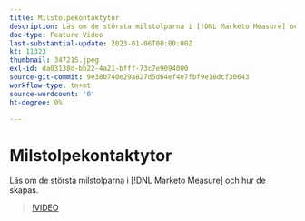 ```yaml
---
title: Milstolpekontaktytor
description: Läs om de största milstolparna i [!DNL Marketo Measure] och hur de skapas.
doc-type: Feature Video
last-substantial-update: 2023-01-06T00:00:00Z
kt: 11323
thumbnail: 347215.jpeg
exl-id: da03138d-bb22-4a21-bfff-73c7e9094000
source-git-commit: 9e38b740e29a827d5d64ef4e7fbf9e18dcf30643
workflow-type: tm+mt
source-wordcount: '0'
ht-degree: 0%

---
```


# Milstolpekontaktytor

Läs om de största milstolparna i [!DNL Marketo Measure] och hur de skapas.

>[!VIDEO](https://video.tv.adobe.com/v/347215/?quality=12&learn=on)
